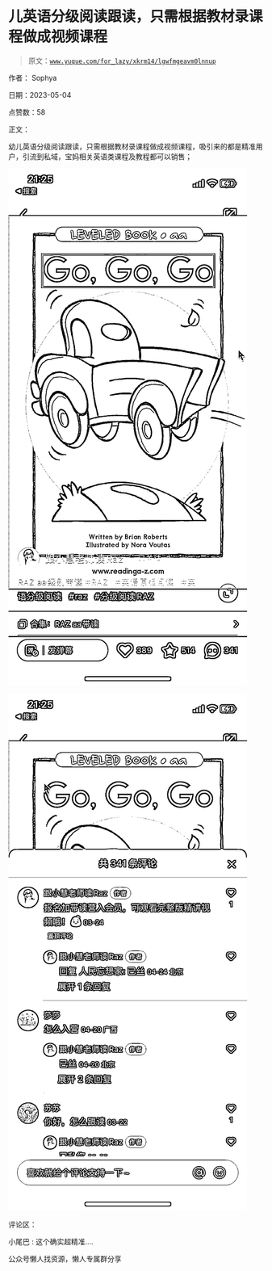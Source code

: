 # 儿英语分级阅读跟读，只需根据教材录课程做成视频课程

> 原文：[`www.yuque.com/for_lazy/xkrm14/lgwfmgeavm0lnnup`](https://www.yuque.com/for_lazy/xkrm14/lgwfmgeavm0lnnup)



作者： Sophya



日期：2023-05-04



点赞数：58



正文：



幼儿英语分级阅读跟读，只需根据教材录课程做成视频课程，吸引来的都是精准用户，引流到私域，宝妈相关英语类课程及教程都可以销售；



![](img/6dd28ca6c33b4f65ef7ee7bb216a6a0e.png)  

![](img/0441a90d0d70625763d5ea9ddcb44dcc.png)  

评论区：



小尾巴 : 这个确实超精准....



公众号懒人找资源，懒人专属群分享

